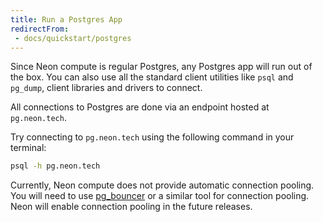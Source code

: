 ```yaml
---
title: Run a Postgres App
redirectFrom: 
 - docs/quickstart/postgres
---
```


Since Neon compute is regular Postgres, any Postgres app will run out of the box.
You can also use all the standard client utilities like `psql` and `pg_dump`, client libraries and drivers to connect.

All connections to Postgres are done via an endpoint hosted at `pg.neon.tech`.

Try connecting to `pg.neon.tech` using the following command in your terminal:

```bash
psql -h pg.neon.tech
```

Currently, Neon compute does not provide automatic connection pooling. You will need to
use [pg_bouncer](https://www.pgbouncer.org/) or a similar tool for connection pooling. Neon will enable connection pooling in the future releases.
